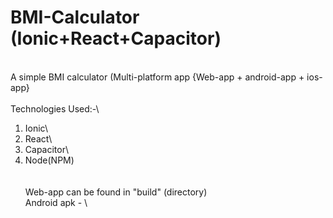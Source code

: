 # BMI-Calculator (Ionic+React+Capacitor)
\
A simple BMI calculator (Multi-platform app {Web-app + android-app + ios-app}\
\
Technologies Used:-\
1. Ionic\
2. React\
3. Capacitor\
4. Node(NPM)\
\
\
Web-app can be found in "build" (directory)\
Android apk - \
